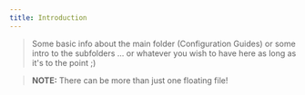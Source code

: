 ```yaml
---
title: Introduction
---
```


> Some basic info about the main folder (Configuration Guides) or some intro to the subfolders ... or whatever you wish to have here as long as it's to the point ;) 

> **NOTE:** There can be more than just one floating file!
